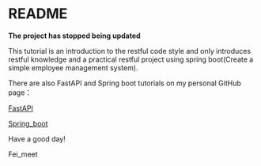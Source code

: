 # README

**The project has stopped being updated**

This tutorial is an introduction to the restful code style and only introduces restful knowledge and a practical restful project using spring boot(Create a simple employee management system).

There are also FastAPI and Spring boot tutorials on my personal GitHub page：

[FastAPI](https://github.com/Fei-meet/FastAPI)

[Spring_boot](https://github.com/Fei-meet/Spring_boot_ForACP)



Have a good day!

Fei_meet
